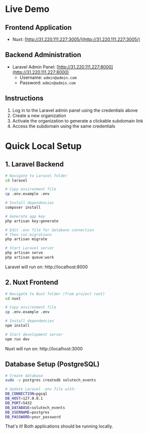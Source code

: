 # Live Demo

## Frontend Application
- Nuxt: [http://31.220.111.227:3005/](http://31.220.111.227:3005/)

## Backend Administration
- Laravel Admin Panel: [http://31.220.111.227:8000](http://31.220.111.227:8000)
  - Username: `admin@admin.com`
  - Password: `admin@admin.com`

## Instructions
1. Log in to the Laravel admin panel using the credentials above
2. Create a new organization
3. Activate the organization to generate a clickable subdomain link
4. Access the subdomain using the same credentials



# Quick Local Setup

## 1. Laravel Backend

```bash
# Navigate to Laravel folder
cd laravel

# Copy environment file
cp .env.example .env

# Install dependencies
composer install

# Generate app key
php artisan key:generate

# Edit .env file for database connection
# Then run migrations
php artisan migrate

# Start Laravel server
php artisan serve
php artisan queue:work
```

Laravel will run on: http://localhost:8000

## 2. Nuxt Frontend

```bash
# Navigate to Nuxt folder (from project root)
cd nuxt

# Copy environment file
cp .env.example .env

# Install dependencies
npm install

# Start development server
npm run dev
```

Nuxt will run on: http://localhost:3000

## Database Setup (PostgreSQL)

```bash
# Create database
sudo -u postgres createdb solutech_events

# Update Laravel .env file with:
DB_CONNECTION=pgsql
DB_HOST=127.0.0.1
DB_PORT=5432
DB_DATABASE=solutech_events
DB_USERNAME=postgres
DB_PASSWORD=your_password
```

That's it! Both applications should be running locally.
